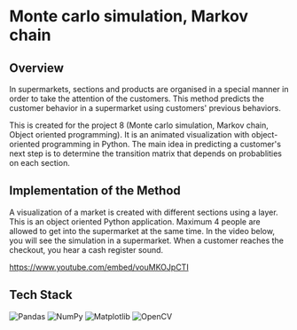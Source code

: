 # Monte carlo simulation, Markov chain

## Overview
In supermarkets,  sections and  products are organised in a special manner in order to take the attention of the customers. This method predicts the customer behavior in a supermarket using customers' previous behaviors.  

This is created for the project 8 (Monte carlo simulation, Markov chain, Object oriented programming). It is an animated visualization with object-oriented programming in Python. The main idea in predicting a customer's next step is to determine the transition matrix that depends on probablities on each section. 


## Implementation of the Method 
A visualization of a market is created with different sections using a layer. This is an object oriented Python application.
Maximum 4 people are allowed to get into the supermarket at the same time. In the video below, you will see the simulation in a supermarket. When a customer reaches the checkout, you hear a cash register sound.  

https://www.youtube.com/embed/vouMKOJpCTI

## Tech Stack 

![Pandas](https://img.shields.io/badge/pandas-%23150458.svg?style=for-the-badge&logo=pandas&logoColor=white)  ![NumPy](https://img.shields.io/badge/numpy-%23013243.svg?style=for-the-badge&logo=numpy&logoColor=white)  ![Matplotlib](https://img.shields.io/badge/Matplotlib-%23#ffffff.svg?style=for-the-badge&logo=Matplotlib&logoColor=white)  ![OpenCV](https://img.shields.io/badge/opencv-%23white.svg?style=for-the-badge&logo=opencv&logoColor=white)  



